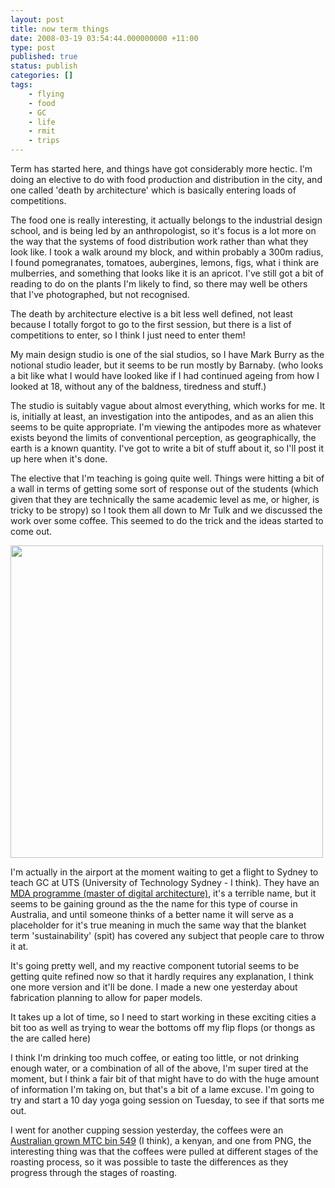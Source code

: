 ```yaml
---
layout: post
title: now term things
date: 2008-03-19 03:54:44.000000000 +11:00
type: post
published: true
status: publish
categories: []
tags:
    - flying
    - food
    - GC
    - life
    - rmit
    - trips
---
```


<p>Term has started here, and things have got considerably more hectic. I'm doing an elective to do with food production and distribution in the city, and one called 'death by architecture' which is basically entering loads of competitions.
</p>

<p > The food one is really interesting, it actually belongs to the industrial design school, and is being led by an anthropologist, so it's focus is a lot more on the way that the systems of food distribution work rather than what they look like. I took a walk around my block, and within probably a 300m radius, I found pomegranates, tomatoes, aubergines, lemons, figs, what i think are mulberries, and something that looks like it is an apricot. I've still got a bit of reading to do on the plants I'm likely to find, so there may well be others that I've photographed, but not recognised.
</p>

<p >The death by architecture elective is a bit less well defined, not least because I totally forgot to go to the first session, but there is a list of competitions to enter, so I think I just need to enter them!
</p>

<p >My main design studio is one of the sial studios, so I have Mark Burry as the notional studio leader, but it seems to be run mostly by Barnaby. (who looks a bit like what I would have looked like if I had continued ageing from how I looked at 18, without any of the baldness, tiredness and stuff.)
</p>

<p >The studio is suitably vague about almost everything, which works for me. It is, initially at least, an investigation into the antipodes, and as an alien this seems to be quite appropriate. I'm viewing the antipodes more as whatever exists beyond the limits of conventional perception, as geographically, the earth is a known quantity. I've got to write a bit of stuff about it, so I'll post it up here when it's done.
</p>

<p >The elective that I'm teaching is going quite well. Things were hitting a bit of a wall in terms of getting some sort of response out of the students (which given that they are technically the same academic level as me, or higher, is tricky to be stropy) so I took them all down to Mr Tulk and we discussed the work over some coffee. This seemed to do the trick and the ideas started to come out.
</p>
<p ><img src="{{ site.baseurl }}/assets/23sept021.jpg" width="500" />
</p>
<p >I'm actually in the airport at the moment waiting to get a flight to Sydney to teach GC at UTS (University of Technology Sydney - I think). They have an <a href="http://datasearch.uts.edu.au/dab/courses/architecture-details.cfm?spk_cd=C04220&amp;spk_ver_no=1" target="_blank">MDA programme (master of digital architecture)</a>, it's a terrible name, but it seems to be gaining ground as the the name for this type of course in Australia, and until someone thinks of a better name it will serve as a placeholder for it's true meaning in much the same way that the blanket term 'sustainability' (spit) has covered any subject that people care to throw it at.
</p>
<p >It's going pretty well, and my reactive component tutorial seems to be getting quite refined now so that it hardly requires any explanation, I think one more version and it'll be done. I made a new one yesterday about fabrication planning to allow for paper models. 
</p>
<p >It takes up a lot of time, so I need to start working in these exciting cities a bit too as well as trying to wear the bottoms off my flip flops (or thongs as the are called here)
</p>

<p >I think I'm drinking too much coffee, or eating too little, or not drinking enough water, or a combination of all of the above, I'm super tired at the moment, but I think a fair bit of that might have to do with the huge amount of information I'm taking on, but that's a bit of a lame excuse. I'm going to try and start a 10 day yoga going session on Tuesday, to see if that sorts me out.
</p>

<p >I went for another cupping session yesterday, the coffees were an <a href="http://www.mountaintopcoffee.com.au/" target="_blank">Australian grown MTC bin 549</a> (I think), a kenyan, and one from PNG, the interesting thing was that the coffees were pulled at different stages of the roasting process, so it was possible to taste the differences as they progress through the stages of roasting.
</p>
